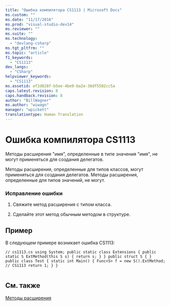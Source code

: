 ```yaml
---
title: "Ошибка компилятора CS1113 | Microsoft Docs"
ms.custom: ""
ms.date: "11/17/2016"
ms.prod: "visual-studio-dev14"
ms.reviewer: ""
ms.suite: ""
ms.technology: 
  - "devlang-csharp"
ms.tgt_pltfrm: ""
ms.topic: "article"
f1_keywords: 
  - "CS1113"
dev_langs: 
  - "CSharp"
helpviewer_keywords: 
  - "CS1113"
ms.assetid: ef2d828f-b5ee-4be9-ba2e-36df5502cc5a
caps.latest.revision: 8
caps.handback.revision: 8
author: "BillWagner"
ms.author: "wiwagn"
manager: "wpickett"
translationtype: Human Translation
---
```

# Ошибка компилятора CS1113
Методы расширения "имя", определенные в типе значения "имя", не могут применяться для создания делегатов.  
  
 Методы расширения, определенные для типов классов, могут применяться для создания делегатов. Методы расширения, определенные для типов значений, не могут.  
  
### Исправление ошибки  
  
1.  Свяжите метод расширения с типом класса.  
  
2.  Сделайте этот метод обычным методом в структуре.  
  
## Пример  
 В следующем примере возникает ошибка CS1113:  
  
```  
// cs1113.cs using System; public static class Extensions { public static S ExtMethod(this S s) { return s; } } public struct S { } public class Test { static int Main() { Func<S> f = new S().ExtMethod; // CS1113 return 1; } }  
  
```  
  
## См. также  
 [Методы расширения](../../csharp/programming-guide/classes-and-structs/extension-methods.md)
